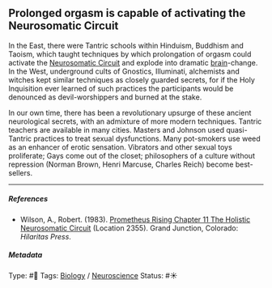 ## Prolonged orgasm is capable of activating the Neurosomatic Circuit

In the East, there were Tantric schools within Hinduism, Buddhism and Taoism, which taught techniques by which prolongation of orgasm could activate the [Neurosomatic Circuit](Neurosomatic%20Circuit.md) and explode into dramatic [brain](Brain.md)-change. In the West, underground cults of Gnostics, Illuminati, alchemists and witches kept similar techniques as closely guarded secrets, for if the Holy Inquisition ever learned of such practices the participants would be denounced as devil-worshippers and burned at the stake.

In our own time, there has been a revolutionary upsurge of these ancient neurological secrets, with an admixture of more modern techniques. Tantric teachers are available in many cities. Masters and Johnson used quasi-Tantric practices to treat sexual dysfunctions. Many pot-smokers use weed as an enhancer of erotic sensation. Vibrators and other sexual toys proliferate; Gays come out of the closet; philosophers of a culture without repression (Norman Brown, Henri Marcuse, Charles Reich) become best-sellers.

---

##### References

* Wilson, A., Robert. (1983). [Prometheus Rising Chapter 11 The Holistic Neurosomatic Circuit](Prometheus%20Rising%20Chapter%2011%20The%20Holistic%20Neurosomatic%20Circuit.md) (Location 2355). Grand Junction, Colorado: *Hilaritas Press*.

##### Metadata

Type: #🔴 
Tags: [Biology]() / [Neuroscience](Neuroscience.md) 
Status: #☀️ 
